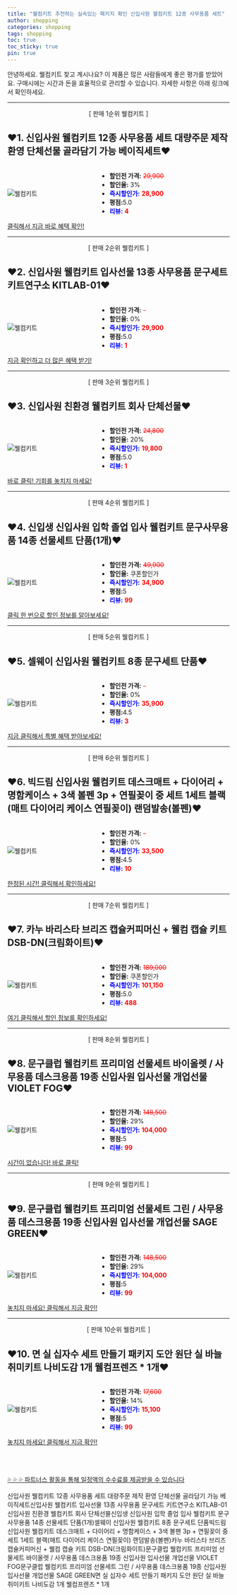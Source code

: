 ```yaml
---
title: "웰컴키트 추천하는 실속있는 패키지 확인 신입사원 웰컴키트 12종 사무용품 세트"
author: shopping
categories: shopping
tags: shopping
toc: true
toc_sticky: true
pin: true
---
```

안녕하세요. 웰컴키트 찾고 계시나요? 이 제품은 많은 사람들에게 좋은 평가를 받았어요. 구매시에는 시간과 돈을 효율적으로 관리할 수 있습니다. 자세한 사항은 아래 링크에서 확인하세요.

---
<p class="toplist" style="margin: 0 auto; display: block; width: fit-content;">[ 판매 1순위 웰컴키트 ]</p>

<h2><strong>❤️1. 신입사원 웰컴키트 12종 사무용품 세트 대량주문 제작 환영 단체선물 골라담기 가능 베이직세트❤️</strong></h2>

<div style="display: flex; align-items: center;">
    <div style="flex: 0.4;">
        <img src="https://thumbnail7.coupangcdn.com/thumbnails/remote/230x230ex/image/vendor_inventory/29a1/01eda2d1b333be9c3df452d064ccb0c53275e524f69bf9736e61ed313be3.png" alt="웰컴키트" style="max-width: 100%;">
    </div>
    <div style="flex: 0.6; margin-left: 10px;">
        <ul>
            <li><strong>할인전 가격:</strong> <del style="color: red;">29,900</del></li>
            <li><strong>할인율:</strong> 3%</li>
            <li><span style='color:blue'><strong>즉시할인가:</strong></span> <span style='color:red'><strong>28,900</strong></span></li>
            <li><strong>평점:</strong>5.0</li>
            <li><span style='color:blue'><strong>리뷰:</strong></span> <span style='color:red'><strong>4</strong></span></li>
        </ul>
    </div>
</div>
<div class="center">
    <a href="https://selin100587001.github.io?lptag=AF9450613&subid=githubio&pageKey=7553898017&traceid=V0-153&itemId=19885726386&vendorItemId=86986062175" class="myButton">
        클릭해서 지금 바로 혜택 확인!
    </a>
</div>


---
<p class="toplist" style="margin: 0 auto; display: block; width: fit-content;">[ 판매 2순위 웰컴키트 ]</p>

<h2><strong>❤️2. 신입사원 웰컴키트 입사선물 13종 사무용품 문구세트 키트연구소 KITLAB-01❤️</strong></h2>

<div style="display: flex; align-items: center;">
    <div style="flex: 0.4;">
        <img src="https://thumbnail9.coupangcdn.com/thumbnails/remote/230x230ex/image/vendor_inventory/8bf2/d3fcc64d473eb11f80ed8dc10758baefe087537d4bf196a48f75e583df6c.jpg" alt="웰컴키트" style="max-width: 100%;">
    </div>
    <div style="flex: 0.6; margin-left: 10px;">
        <ul>
            <li><strong>할인전 가격:</strong> <del style="color: red;">-</del></li>
            <li><strong>할인율:</strong> 0%</li>
            <li><span style='color:blue'><strong>즉시할인가:</strong></span> <span style='color:red'><strong>29,900</strong></span></li>
            <li><strong>평점:</strong>5.0</li>
            <li><span style='color:blue'><strong>리뷰:</strong></span> <span style='color:red'><strong>1</strong></span></li>
        </ul>
    </div>
</div>
<div class="center">
    <a href="https://selin100587001.github.io?lptag=AF9450613&subid=githubio&pageKey=7563168987&traceid=V0-153&itemId=19930191194&vendorItemId=87029746655" class="myButton">
        지금 확인하고 더 많은 혜택 받기!
    </a>
</div>


---
<p class="toplist" style="margin: 0 auto; display: block; width: fit-content;">[ 판매 3순위 웰컴키트 ]</p>

<h2><strong>❤️3. 신입사원 친환경 웰컴키트 회사 단체선물❤️</strong></h2>

<div style="display: flex; align-items: center;">
    <div style="flex: 0.4;">
        <img src="https://thumbnail6.coupangcdn.com/thumbnails/remote/230x230ex/image/vendor_inventory/5ff3/7c313984d478139a1ad24cafa00cecfbae7f8b1d34b860a637488661eef1.jpg" alt="웰컴키트" style="max-width: 100%;">
    </div>
    <div style="flex: 0.6; margin-left: 10px;">
        <ul>
            <li><strong>할인전 가격:</strong> <del style="color: red;">24,800</del></li>
            <li><strong>할인율:</strong> 20%</li>
            <li><span style='color:blue'><strong>즉시할인가:</strong></span> <span style='color:red'><strong>19,800</strong></span></li>
            <li><strong>평점:</strong>5.0</li>
            <li><span style='color:blue'><strong>리뷰:</strong></span> <span style='color:red'><strong>1</strong></span></li>
        </ul>
    </div>
</div>
<div class="center">
    <a href="https://selin100587001.github.io?lptag=AF9450613&subid=githubio&pageKey=7811751430&traceid=V0-153&itemId=21191578724&vendorItemId=88252918414" class="myButton">
        바로 클릭! 기회를 놓치지 마세요!
    </a>
</div>


---
<p class="toplist" style="margin: 0 auto; display: block; width: fit-content;">[ 판매 4순위 웰컴키트 ]</p>

<h2><strong>❤️4. 신입생 신입사원 입학 졸업 입사 웰컴키트 문구사무용품 14종 선물세트 단품(1개)❤️</strong></h2>

<div style="display: flex; align-items: center;">
    <div style="flex: 0.4;">
        <img src="https://thumbnail7.coupangcdn.com/thumbnails/remote/230x230ex/image/vendor_inventory/7d51/fdeca8cb63a9f34e0923a82972593663b0284d448d8fb9f74b41189c0eb2.jpg" alt="웰컴키트" style="max-width: 100%;">
    </div>
    <div style="flex: 0.6; margin-left: 10px;">
        <ul>
            <li><strong>할인전 가격:</strong> <del style="color: red;">49,900</del></li>
            <li><strong>할인율:</strong> 쿠폰할인가</li>
            <li><span style='color:blue'><strong>즉시할인가:</strong></span> <span style='color:red'><strong>34,900</strong></span></li>
            <li><strong>평점:</strong>5</li>
            <li><span style='color:blue'><strong>리뷰:</strong></span> <span style='color:red'><strong>99</strong></span></li>
        </ul>
    </div>
</div>
<div class="center">
    <a href="https://selin100587001.github.io?lptag=AF9450613&subid=githubio&pageKey=8194312080&traceid=V0-153&itemId=23463736843&vendorItemId=90490406915" class="myButton">
        클릭 한 번으로 할인 정보를 알아보세요!
    </a>
</div>


---
<p class="toplist" style="margin: 0 auto; display: block; width: fit-content;">[ 판매 5순위 웰컴키트 ]</p>

<h2><strong>❤️5. 셀웨이 신입사원 웰컴키트 8종 문구세트 단품❤️</strong></h2>

<div style="display: flex; align-items: center;">
    <div style="flex: 0.4;">
        <img src="https://thumbnail9.coupangcdn.com/thumbnails/remote/230x230ex/image/vendor_inventory/190d/5d7ac3cf5890b087c5223447f351462d8a339c365ffc83ff396966f2ed41.jpg" alt="웰컴키트" style="max-width: 100%;">
    </div>
    <div style="flex: 0.6; margin-left: 10px;">
        <ul>
            <li><strong>할인전 가격:</strong> <del style="color: red;">-</del></li>
            <li><strong>할인율:</strong> 0%</li>
            <li><span style='color:blue'><strong>즉시할인가:</strong></span> <span style='color:red'><strong>35,900</strong></span></li>
            <li><strong>평점:</strong>4.5</li>
            <li><span style='color:blue'><strong>리뷰:</strong></span> <span style='color:red'><strong>3</strong></span></li>
        </ul>
    </div>
</div>
<div class="center">
    <a href="https://selin100587001.github.io?lptag=AF9450613&subid=githubio&pageKey=5979558317&traceid=V0-153&itemId=10762807393&vendorItemId=78043310222" class="myButton">
        지금 클릭해서 특별 혜택 받아보세요!
    </a>
</div>


---
<p class="toplist" style="margin: 0 auto; display: block; width: fit-content;">[ 판매 6순위 웰컴키트 ]</p>

<h2><strong>❤️6. 빅드림 신입사원 웰컴키트 데스크매트 + 다이어리 + 명함케이스 + 3색 볼펜 3p + 연필꽂이 중 세트 1세트 블랙(매트 다이어리 케이스 연필꽂이) 랜덤발송(볼펜)❤️</strong></h2>

<div style="display: flex; align-items: center;">
    <div style="flex: 0.4;">
        <img src="https://thumbnail8.coupangcdn.com/thumbnails/remote/230x230ex/image/retail/images/2022/10/20/16/1/8b42ff9a-8fde-424b-b84d-b9ec048afd86.jpg" alt="웰컴키트" style="max-width: 100%;">
    </div>
    <div style="flex: 0.6; margin-left: 10px;">
        <ul>
            <li><strong>할인전 가격:</strong> <del style="color: red;">-</del></li>
            <li><strong>할인율:</strong> 0%</li>
            <li><span style='color:blue'><strong>즉시할인가:</strong></span> <span style='color:red'><strong>33,500</strong></span></li>
            <li><strong>평점:</strong>4.5</li>
            <li><span style='color:blue'><strong>리뷰:</strong></span> <span style='color:red'><strong>10</strong></span></li>
        </ul>
    </div>
</div>
<div class="center">
    <a href="https://selin100587001.github.io?lptag=AF9450613&subid=githubio&pageKey=6856872649&traceid=V0-153&itemId=16354954880&vendorItemId=83546663403" class="myButton">
        한정된 시간! 클릭해서 확인하세요!
    </a>
</div>


---
<p class="toplist" style="margin: 0 auto; display: block; width: fit-content;">[ 판매 7순위 웰컴키트 ]</p>

<h2><strong>❤️7. 카누 바리스타 브리즈 캡슐커피머신 + 웰컴 캡슐 키트 DSB-DN(크림화이트)❤️</strong></h2>

<div style="display: flex; align-items: center;">
    <div style="flex: 0.4;">
        <img src="https://thumbnail6.coupangcdn.com/thumbnails/remote/230x230ex/image/retail/images/543720645771945-ad78d314-2cbc-480b-b9dc-b15ef91cdd3d.jpg" alt="웰컴키트" style="max-width: 100%;">
    </div>
    <div style="flex: 0.6; margin-left: 10px;">
        <ul>
            <li><strong>할인전 가격:</strong> <del style="color: red;">189,000</del></li>
            <li><strong>할인율:</strong> 쿠폰할인가</li>
            <li><span style='color:blue'><strong>즉시할인가:</strong></span> <span style='color:red'><strong>101,150</strong></span></li>
            <li><strong>평점:</strong>5.0</li>
            <li><span style='color:blue'><strong>리뷰:</strong></span> <span style='color:red'><strong>488</strong></span></li>
        </ul>
    </div>
</div>
<div class="center">
    <a href="https://selin100587001.github.io?lptag=AF9450613&subid=githubio&pageKey=7600290273&traceid=V0-153&itemId=20103609697&vendorItemId=84884171163" class="myButton">
        여기 클릭해서 할인 정보를 확인하세요!
    </a>
</div>


---
<p class="toplist" style="margin: 0 auto; display: block; width: fit-content;">[ 판매 8순위 웰컴키트 ]</p>

<h2><strong>❤️8. 문구클럽 웰컴키트 프리미엄 선물세트 바이올렛 / 사무용품 데스크용품 19종 신입사원 입사선물 개업선물 VIOLET FOG❤️</strong></h2>

<div style="display: flex; align-items: center;">
    <div style="flex: 0.4;">
        <img src="https://thumbnail10.coupangcdn.com/thumbnails/remote/230x230ex/image/vendor_inventory/efba/6e6979ec7fceca8f18206ca48ba0283c12724870cf6fafb2298f6f13491a.jpg" alt="웰컴키트" style="max-width: 100%;">
    </div>
    <div style="flex: 0.6; margin-left: 10px;">
        <ul>
            <li><strong>할인전 가격:</strong> <del style="color: red;">148,500</del></li>
            <li><strong>할인율:</strong> 29%</li>
            <li><span style='color:blue'><strong>즉시할인가:</strong></span> <span style='color:red'><strong>104,000</strong></span></li>
            <li><strong>평점:</strong>5</li>
            <li><span style='color:blue'><strong>리뷰:</strong></span> <span style='color:red'><strong>99</strong></span></li>
        </ul>
    </div>
</div>
<div class="center">
    <a href="https://selin100587001.github.io?lptag=AF9450613&subid=githubio&pageKey=8136894821&traceid=V0-153&itemId=23115051160&vendorItemId=90148262559" class="myButton">
        시간이 없습니다! 바로 클릭!
    </a>
</div>


---
<p class="toplist" style="margin: 0 auto; display: block; width: fit-content;">[ 판매 9순위 웰컴키트 ]</p>

<h2><strong>❤️9. 문구클럽 웰컴키트 프리미엄 선물세트 그린 / 사무용품 데스크용품 19종 신입사원 입사선물 개업선물 SAGE GREEN❤️</strong></h2>

<div style="display: flex; align-items: center;">
    <div style="flex: 0.4;">
        <img src="https://thumbnail9.coupangcdn.com/thumbnails/remote/230x230ex/image/vendor_inventory/8789/0e6f1c7463acee1c52d4c5a41fe388cb37b1892de28ca17ca7cba85bd813.jpg" alt="웰컴키트" style="max-width: 100%;">
    </div>
    <div style="flex: 0.6; margin-left: 10px;">
        <ul>
            <li><strong>할인전 가격:</strong> <del style="color: red;">148,500</del></li>
            <li><strong>할인율:</strong> 29%</li>
            <li><span style='color:blue'><strong>즉시할인가:</strong></span> <span style='color:red'><strong>104,000</strong></span></li>
            <li><strong>평점:</strong>5</li>
            <li><span style='color:blue'><strong>리뷰:</strong></span> <span style='color:red'><strong>99</strong></span></li>
        </ul>
    </div>
</div>
<div class="center">
    <a href="https://selin100587001.github.io?lptag=AF9450613&subid=githubio&pageKey=8137035200&traceid=V0-153&itemId=23115654992&vendorItemId=90148860473" class="myButton">
        놓치지 마세요! 클릭해서 지금 확인!
    </a>
</div>


---
<p class="toplist" style="margin: 0 auto; display: block; width: fit-content;">[ 판매 10순위 웰컴키트 ]</p>

<h2><strong>❤️10. 면 실 십자수 세트 만들기 패키지 도안 원단 실 바늘 취미키트 나비도감 1개 웰컴프렌즈 * 1개❤️</strong></h2>

<div style="display: flex; align-items: center;">
    <div style="flex: 0.4;">
        <img src="https://thumbnail9.coupangcdn.com/thumbnails/remote/230x230ex/image/vendor_inventory/dfb1/9a22e52e923b3b97298507d4a0e3b8e9128f1342a2bf053947d957b3206a.jpg" alt="웰컴키트" style="max-width: 100%;">
    </div>
    <div style="flex: 0.6; margin-left: 10px;">
        <ul>
            <li><strong>할인전 가격:</strong> <del style="color: red;">17,600</del></li>
            <li><strong>할인율:</strong> 14%</li>
            <li><span style='color:blue'><strong>즉시할인가:</strong></span> <span style='color:red'><strong>15,100</strong></span></li>
            <li><strong>평점:</strong>5</li>
            <li><span style='color:blue'><strong>리뷰:</strong></span> <span style='color:red'><strong>99</strong></span></li>
        </ul>
    </div>
</div>
<div class="center">
    <a href="https://selin100587001.github.io?lptag=AF9450613&subid=githubio&pageKey=8190733468&traceid=V0-153&itemId=23438827049&vendorItemId=90729227703" class="myButton">
        놓치지 마세요! 클릭해서 지금 확인!
    </a>
</div>

<br><br><br>[💦 💦 💦 파트너스 활동을 통해 일정액의 수수료를 제공받을 수 있습니다](https://link.coupang.com/a/bcpT2c)<br><br>신입사원 웰컴키트 12종 사무용품 세트 대량주문 제작 환영 단체선물 골라담기 가능 베이직세트신입사원 웰컴키트 입사선물 13종 사무용품 문구세트 키트연구소 KITLAB-01신입사원 친환경 웰컴키트 회사 단체선물신입생 신입사원 입학 졸업 입사 웰컴키트 문구사무용품 14종 선물세트 단품(1개)셀웨이 신입사원 웰컴키트 8종 문구세트 단품빅드림 신입사원 웰컴키트 데스크매트 + 다이어리 + 명함케이스 + 3색 볼펜 3p + 연필꽂이 중 세트 1세트 블랙(매트 다이어리 케이스 연필꽂이) 랜덤발송(볼펜)카누 바리스타 브리즈 캡슐커피머신 + 웰컴 캡슐 키트 DSB-DN(크림화이트)문구클럽 웰컴키트 프리미엄 선물세트 바이올렛 / 사무용품 데스크용품 19종 신입사원 입사선물 개업선물 VIOLET FOG문구클럽 웰컴키트 프리미엄 선물세트 그린 / 사무용품 데스크용품 19종 신입사원 입사선물 개업선물 SAGE GREEN면 실 십자수 세트 만들기 패키지 도안 원단 실 바늘 취미키트 나비도감 1개 웰컴프렌즈 * 1개